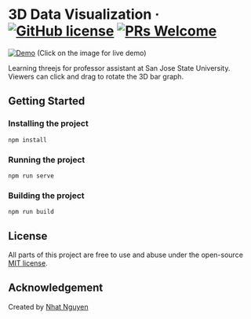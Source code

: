 # 3D Data Visualization &middot; [![GitHub license](https://img.shields.io/badge/license-MIT-blue.svg)](./LICENSE) [![PRs Welcome](https://img.shields.io/badge/PRs-welcome-brightgreen.svg)](https://github.com/nattwasm/visualization-learn/pulls)

[![Demo](./screens/screenshot.gif)](https://threejs-data-visualization.s3.amazonaws.com/index.html)
(Click on the image for live demo)

Learning threejs for professor assistant at San Jose State University.
Viewers can click and drag to rotate the 3D bar graph.

## Getting Started

### Installing the project

```
npm install
```

### Running the project

```
npm run serve
```

### Building the project

```
npm run build
```

## License
All parts of this project are free to use and abuse under the open-source [MIT license](./LICENSE).

## Acknowledgement
Created by [Nhat Nguyen](https://github.com/nattwasm)
